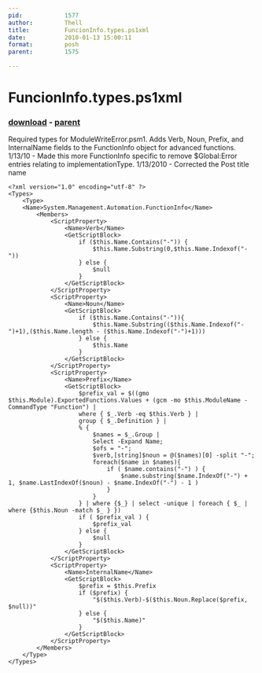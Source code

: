 ```yaml
---
pid:            1577
author:         Thell
title:          FuncionInfo.types.ps1xml
date:           2010-01-13 15:00:11
format:         posh
parent:         1575

---
```


# FuncionInfo.types.ps1xml

### [download](//scripts/1577.ps1) - [parent](//scripts/1575.md)

Required types for ModuleWriteError.psm1.  Adds Verb, Noun, Prefix, and InternalName fields to the FunctionInfo object for advanced functions.
1/13/10 - Made this more FunctionInfo specific to remove $Global:Error entries relating to implementationType.
1/13/2010 - Corrected the Post title name

```posh
<?xml version="1.0" encoding="utf-8" ?>
<Types>
	<Type>
	<Name>System.Management.Automation.FunctionInfo</Name>
		<Members>
			<ScriptProperty> 
				<Name>Verb</Name> 
				<GetScriptBlock>
					if ($this.Name.Contains("-")) {
						$this.Name.Substring(0,$this.Name.Indexof("-"))
					} else {
						$null
					}
				</GetScriptBlock> 
			</ScriptProperty>
			<ScriptProperty> 
				<Name>Noun</Name> 
				<GetScriptBlock>
					if ($this.Name.Contains("-")){
						$this.Name.Substring(($this.Name.Indexof("-")+1),($this.Name.length - ($this.Name.Indexof("-")+1)))
					} else {
						$this.Name
					}
				</GetScriptBlock> 
			</ScriptProperty> 
			<ScriptProperty> 
				<Name>Prefix</Name> 
				<GetScriptBlock>
					$prefix_val = $((gmo $this.Module).ExportedFunctions.Values + (gcm -mo $this.ModuleName -CommandType "Function") |
					where { $_.Verb -eq $this.Verb } |
					group {	$_.Definition } |
					% {
						$names = $_.Group |
						Select -Expand Name;
						$ofs = "-";
						$verb,[string]$noun = @($names)[0] -split "-";
						foreach($name in $names){
							if ( $name.contains("-") ) {
								$name.substring($name.IndexOf("-") + 1, $name.LastIndexOf($noun) - $name.IndexOf("-") - 1 )
							}
						}
					} | where {$_} | select -unique | foreach { $_ | where {$this.Noun -match $_ } })
					if ( $prefix_val ) {
						$prefix_val
					} else {
						$null
					}
				</GetScriptBlock> 
			</ScriptProperty> 
			<ScriptProperty> 
				<Name>InternalName</Name> 
				<GetScriptBlock> 
					$prefix = $this.Prefix
					if ($prefix) {
						"$($this.Verb)-$($this.Noun.Replace($prefix, $null))"
					} else {
						"$($this.Name)"
					}
				</GetScriptBlock> 
			</ScriptProperty> 
		</Members>
	</Type>    
</Types>
```
